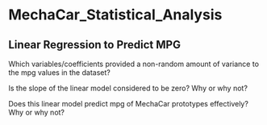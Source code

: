 # MechaCar_Statistical_Analysis

## Linear Regression to Predict MPG
Which variables/coefficients provided a non-random amount of variance to the mpg values in the dataset?


Is the slope of the linear model considered to be zero? Why or why not? 

Does this linear model predict mpg of MechaCar prototypes effectively? Why or why not?
